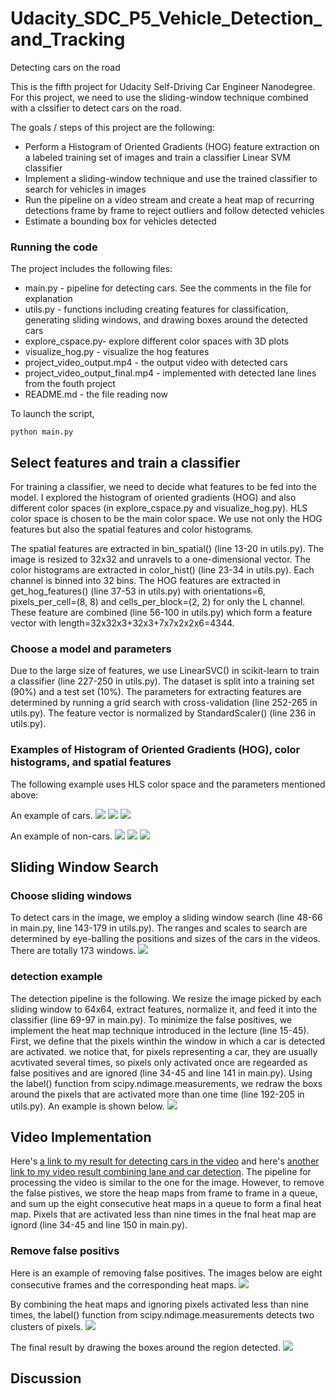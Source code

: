 # Udacity_SDC_P5_Vehicle_Detection_and_Tracking
Detecting cars on the road

[//]: # (Image References)
[image1]: ./output_images/example_car_1.png
[image2]: ./output_images/example_car_2.png
[image3]: ./output_images/example_car_3.png
[image4]: ./output_images/example_noncar_1.png
[image5]: ./output_images/example_noncar_2.png
[image6]: ./output_images/example_noncar_3.png
[image7]: ./output_images/sliding_windows.jpg
[image8]: ./output_images/detection.jpg
[image9]: ./output_images/heatmap.jpg
[image10]: ./output_images/labels.jpg
[image11]: ./output_images/final.jpg


This is the fifth project for Udacity Self-Driving Car Engineer Nanodegree. For this project, we need to use the sliding-window technique combined with a clssifier to detect cars on the road.

The goals / steps of this project are the following:

* Perform a Histogram of Oriented Gradients (HOG) feature extraction on a labeled training set of images and train a classifier Linear SVM classifier
* Implement a sliding-window technique and use the trained classifier to search for vehicles in images
* Run the pipeline on a video stream and create a heat map of recurring detections frame by frame to reject outliers and follow detected vehicles
* Estimate a bounding box for vehicles detected


### Running the code
The project includes the following files:
* main.py - pipeline for detecting cars. See the comments in the file for explanation  
* utils.py - functions including creating features for classification, generating sliding windows, and drawing boxes around the detected cars
* explore_cspace.py- explore different color spaces with 3D plots
* visualize_hog.py - visualize the hog features
* project_video_output.mp4 - the output video with detected cars
* project_video_output_final.mp4 - implemented with detected lane lines from the fouth project
* README.md - the file reading now

To launch the script, 
```
python main.py
```

## Select features and train a classifier
For training a classifier, we need to decide what features to be fed into the model. I explored the histogram of oriented gradients (HOG) and also different color spaces (in explore_cspace.py and visualize_hog.py). HLS color space is chosen to be the main color space. We use not only the HOG features but also the spatial features and color histograms.

The spatial features are extracted in bin_spatial() (line 13-20 in utils.py). The image is resized to 32x32 and unravels to a one-dimensional vector. The color histograms are extracted in color_hist() (line 23-34 in utils.py). Each channel is binned into 32 bins. The HOG features are extracted in get_hog_features() (line 37-53 in utils.py) with orientations=6, pixels_per_cell=(8, 8) and cells_per_block=(2, 2) for only the L channel. These feature are combined (line 56-100 in utils.py) which form a feature vector with length=32x32x3+32x3+7x7x2x2x6=4344.

### Choose a model and parameters
Due to the large size of features, we use LinearSVC() in scikit-learn to train a classifier (line 227-250 in utils.py). The dataset is split into a training set (90%) and a test set (10%). The parameters for extracting features are determined by running a grid search with cross-validation (line 252-265 in utils.py). The feature vector is normalized by StandardScaler() (line 236 in utils.py).

### Examples of Histogram of Oriented Gradients (HOG), color histograms, and spatial features
The following example uses HLS color space and the parameters mentioned above:

An example of cars.
![][image1]
![][image2]
![][image3]

An example of non-cars.
![][image4]
![][image5]
![][image6]



## Sliding Window Search
### Choose sliding windows
To detect cars in the image, we employ a sliding window search (line 48-66 in main.py, line 143-179 in utils.py). The ranges and scales to search are determined by eye-balling the positions and sizes of the cars in the videos. There are totally 173 windows.
![][image7]
### detection example
The detection pipeline is the following. We resize the image picked by each sliding window to 64x64, extract features, normalize it, and feed it into the classifier (line 69-97 in main.py). To minimize the false positives, we implement the heat map technique introduced in the lecture (line 15-45). First, we define that the pixels winthin the window in which a car is detected are activated. we notice that, for pixels representing a car, they are usually acvtivated several times, so pixels only activated once are regearded as false positives and are ignored (line 34-45 and line 141 in main.py). Using the label() function from scipy.ndimage.measurements, we redraw the boxs around the pixels that are activated more than one time (line 192-205 in utils.py). An example is shown below.
![][image8]

## Video Implementation
Here's [a link to my result for detecting cars in the video](./project_video_output.mp4) and here's [another link to my video result combining lane and car detection](./project_video_output_final.mp4). The pipeline for processing the video is similar to the one for the image. However, to remove the false pistives, we store the heap maps from frame to frame in a queue, and sum up the eight consecutive heat maps in a queue to form a final heat map. Pixels that are activated less than nine times in the fnal heat map are ignord  (line 34-45 and line 150 in main.py). 

### Remove false positivs
Here is an example of removing false positives. The images below are eight consecutive frames and the corresponding heat maps.
![][image9]

By combining the heat maps and ignoring pixels activated less than nine times, the label() function from scipy.ndimage.measurements detects two clusters of pixels.
![][image10]

The final result by drawing the boxes around the region detected.
![][image11]

## Discussion
